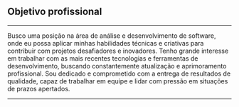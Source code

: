 ## Objetivo profissional

---

Busco uma posição na área de análise e desenvolvimento de software, onde eu possa aplicar minhas habilidades técnicas e criativas para contribuir com projetos desafiadores e inovadores. Tenho grande interesse em trabalhar com as mais recentes tecnologias e ferramentas de desenvolvimento, buscando constantemente atualização e aprimoramento profissional. Sou dedicado e comprometido com a entrega de resultados de qualidade, capaz de trabalhar em equipe e lidar com pressão em situações de prazos apertados.

---
